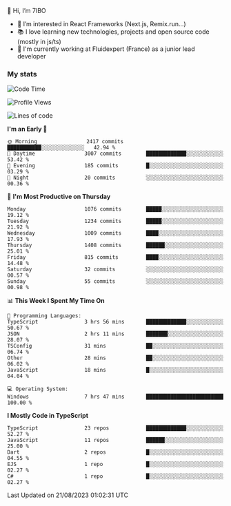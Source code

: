 👋 Hi, I’m 7IBO

- 👀 I’m interested in React Frameworks (Next.js, Remix.run...)
- 📚 I love learning new technologies, projects and open source code (mostly in js/ts)
- 💼 I'm currently working at Fluidexpert (France) as a junior lead developer

### My stats
<!--START_SECTION:waka-->
![Code Time](http://img.shields.io/badge/Code%20Time-140%20hrs%2041%20mins-blue)

![Profile Views](http://img.shields.io/badge/Profile%20Views-0-blue)

![Lines of code](https://img.shields.io/badge/From%20Hello%20World%20I%27ve%20Written-7.2%20million%20lines%20of%20code-blue)

**I'm an Early 🐤** 

```text
🌞 Morning                2417 commits        ███████████░░░░░░░░░░░░░░   42.94 % 
🌆 Daytime                3007 commits        █████████████░░░░░░░░░░░░   53.42 % 
🌃 Evening                185 commits         █░░░░░░░░░░░░░░░░░░░░░░░░   03.29 % 
🌙 Night                  20 commits          ░░░░░░░░░░░░░░░░░░░░░░░░░   00.36 % 
```
📅 **I'm Most Productive on Thursday** 

```text
Monday                   1076 commits        █████░░░░░░░░░░░░░░░░░░░░   19.12 % 
Tuesday                  1234 commits        █████░░░░░░░░░░░░░░░░░░░░   21.92 % 
Wednesday                1009 commits        ████░░░░░░░░░░░░░░░░░░░░░   17.93 % 
Thursday                 1408 commits        ██████░░░░░░░░░░░░░░░░░░░   25.01 % 
Friday                   815 commits         ████░░░░░░░░░░░░░░░░░░░░░   14.48 % 
Saturday                 32 commits          ░░░░░░░░░░░░░░░░░░░░░░░░░   00.57 % 
Sunday                   55 commits          ░░░░░░░░░░░░░░░░░░░░░░░░░   00.98 % 
```


📊 **This Week I Spent My Time On** 

```text
💬 Programming Languages: 
TypeScript               3 hrs 56 mins       █████████████░░░░░░░░░░░░   50.67 % 
JSON                     2 hrs 11 mins       ███████░░░░░░░░░░░░░░░░░░   28.07 % 
TSConfig                 31 mins             ██░░░░░░░░░░░░░░░░░░░░░░░   06.74 % 
Other                    28 mins             ██░░░░░░░░░░░░░░░░░░░░░░░   06.02 % 
JavaScript               18 mins             █░░░░░░░░░░░░░░░░░░░░░░░░   04.04 % 

💻 Operating System: 
Windows                  7 hrs 47 mins       █████████████████████████   100.00 % 
```

**I Mostly Code in TypeScript** 

```text
TypeScript               23 repos            █████████████░░░░░░░░░░░░   52.27 % 
JavaScript               11 repos            ██████░░░░░░░░░░░░░░░░░░░   25.00 % 
Dart                     2 repos             █░░░░░░░░░░░░░░░░░░░░░░░░   04.55 % 
EJS                      1 repo              █░░░░░░░░░░░░░░░░░░░░░░░░   02.27 % 
C#                       1 repo              █░░░░░░░░░░░░░░░░░░░░░░░░   02.27 % 
```




 Last Updated on 21/08/2023 01:02:31 UTC
<!--END_SECTION:waka-->
